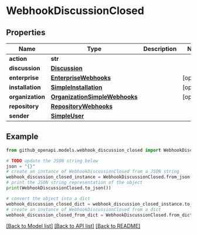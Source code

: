 # WebhookDiscussionClosed


## Properties

Name | Type | Description | Notes
------------ | ------------- | ------------- | -------------
**action** | **str** |  | 
**discussion** | [**Discussion**](Discussion.md) |  | 
**enterprise** | [**EnterpriseWebhooks**](EnterpriseWebhooks.md) |  | [optional] 
**installation** | [**SimpleInstallation**](SimpleInstallation.md) |  | [optional] 
**organization** | [**OrganizationSimpleWebhooks**](OrganizationSimpleWebhooks.md) |  | [optional] 
**repository** | [**RepositoryWebhooks**](RepositoryWebhooks.md) |  | 
**sender** | [**SimpleUser**](SimpleUser.md) |  | 

## Example

```python
from github_openapi.models.webhook_discussion_closed import WebhookDiscussionClosed

# TODO update the JSON string below
json = "{}"
# create an instance of WebhookDiscussionClosed from a JSON string
webhook_discussion_closed_instance = WebhookDiscussionClosed.from_json(json)
# print the JSON string representation of the object
print(WebhookDiscussionClosed.to_json())

# convert the object into a dict
webhook_discussion_closed_dict = webhook_discussion_closed_instance.to_dict()
# create an instance of WebhookDiscussionClosed from a dict
webhook_discussion_closed_from_dict = WebhookDiscussionClosed.from_dict(webhook_discussion_closed_dict)
```
[[Back to Model list]](../README.md#documentation-for-models) [[Back to API list]](../README.md#documentation-for-api-endpoints) [[Back to README]](../README.md)


